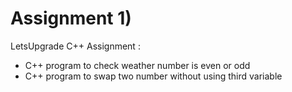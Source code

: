 # Assignment 1)
LetsUpgrade C++ Assignment :

* C++ program to check weather number is even or odd
* C++ program to swap two number without using third variable
